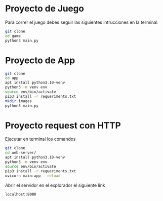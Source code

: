 # Proyecto de Juego 

Para correr el juego debes seguir las siguientes intrucciones en la terminal:

```sh
git clone
cd game
python3 main.py
```


# Proyecto de App

```sh
git clone
cd app
apt install python3.10-venv
python3 -m venv env
source env/bin/activate
pip3 install -r requeriments.txt
mkdir images
python3 main.py
```



# Proyecto request con HTTP
Ejecutar en terminal los comandos
```sh
git clone
cd web-server/
apt install python3.10-venv
python3 -m venv env
source env/bin/activate
pip3 install -r requeriments.txt
uvicorn main:app --reload
```

Abrir el servidor en el explorador el siguiente link
```sh
localhost:8000
```
